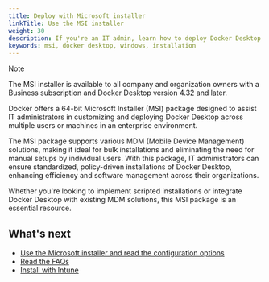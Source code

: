 ```yaml
---
title: Deploy with Microsoft installer
linkTitle: Use the MSI installer
weight: 30
description: If you're an IT admin, learn how to deploy Docker Desktop with Microsoft installer
keywords: msi, docker desktop, windows, installation
---
```


> [!NOTE]
>
> The MSI installer is available to all company and organization owners with a Business subscription and Docker Desktop version 4.32 and later.

Docker offers a 64-bit Microsoft Installer (MSI) package designed to assist IT administrators in customizing and deploying Docker Desktop across multiple users or machines in an enterprise environment. 

The MSI package supports various MDM (Mobile Device Management) solutions, making it ideal for bulk installations and eliminating the need for manual setups by individual users. With this package, IT administrators can ensure standardized, policy-driven installations of Docker Desktop, enhancing efficiency and software management across their organizations.

Whether you're looking to implement scripted installations or integrate Docker Desktop with existing MDM solutions, this MSI package is an essential resource.

## What's next

- [Use the Microsoft installer and read the configuration options](install-and-configure.md)
- [Read the FAQs](faq.md)
- [Install with Intune](use-intune.md)
